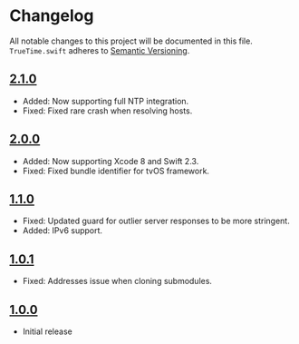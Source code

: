 # Changelog

All notable changes to this project will be documented in this file.
`TrueTime.swift` adheres to [Semantic Versioning](http://semver.org/).

## [2.1.0](https://github.com/instacart/TrueTime.swift/releases/tag/2.1.0)

- Added: Now supporting full NTP integration.
- Fixed: Fixed rare crash when resolving hosts.

## [2.0.0](https://github.com/instacart/TrueTime.swift/releases/tag/2.0.0)

- Added: Now supporting Xcode 8 and Swift 2.3.
- Fixed: Fixed bundle identifier for tvOS framework.

## [1.1.0](https://github.com/instacart/TrueTime.swift/releases/tag/1.1.0)

- Fixed: Updated guard for outlier server responses to be more stringent.
- Added: IPv6 support.

## [1.0.1](https://github.com/instacart/TrueTime.swift/releases/tag/1.0.1)

- Fixed: Addresses issue when cloning submodules.

## [1.0.0](https://github.com/instacart/TrueTime.swift/releases/tag/1.0.0)

- Initial release
